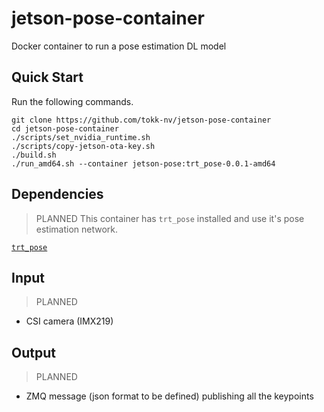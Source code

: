 # jetson-pose-container
Docker container to run a pose estimation DL model

## Quick Start

Run the following commands.

```
git clone https://github.com/tokk-nv/jetson-pose-container
cd jetson-pose-container
./scripts/set_nvidia_runtime.sh
./scripts/copy-jetson-ota-key.sh
./build.sh
./run_amd64.sh --container jetson-pose:trt_pose-0.0.1-amd64
```

## Dependencies

> PLANNED
This container has `trt_pose` installed and use it's pose estimation network.

[`trt_pose`](https://github.com/NVIDIA-AI-IOT/trt_pose)

## Input

> PLANNED
- CSI camera (IMX219)

## Output

> PLANNED
- ZMQ message (json format to be defined) publishing all the keypoints
